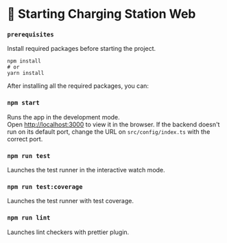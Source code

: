 # 🚀 Starting Charging Station Web


### `prerequisites`
Install required packages before starting the project.

```
npm install
# or
yarn install
```


After installing all the required packages, you can:


### `npm start`

Runs the app in the development mode.\
Open [http://localhost:3000](http://localhost:3000) to view it in the browser.
If the backend doesn't run on its default port, change the URL on ```src/config/index.ts``` with the correct port.


### `npm run test`

Launches the test runner in the interactive watch mode.

### `npm run test:coverage`

Launches the test runner with test coverage.

### `npm run lint`

Launches lint checkers with prettier plugin.
